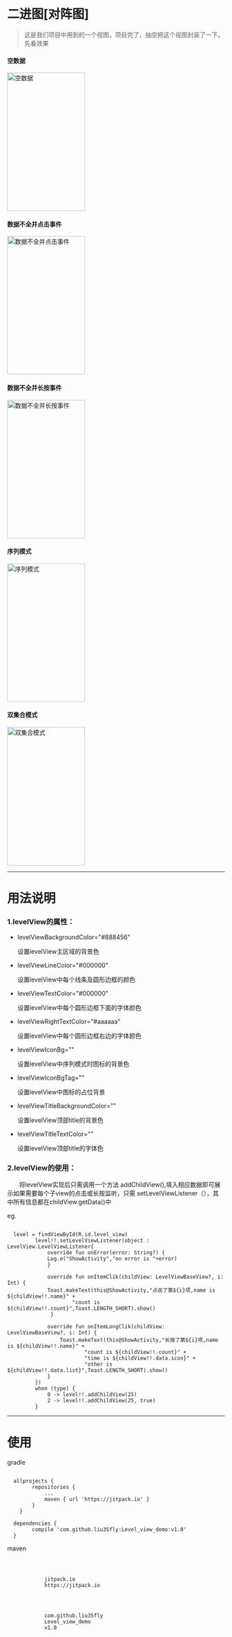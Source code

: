 # 二进图[对阵图]
>这是我们项目中用到的一个视图，项目完了，抽空把这个视图封装了一下。
>先看效果
#### 空数据
 <img src="https://github.com/liu35fly/Level_view_demo/blob/master/screen/device-2017-10-29-165532.png" width = "180" height = "320" alt="空数据" align=center /><p>
#### 数据不全并点击事件
<img src="https://github.com/liu35fly/Level_view_demo/blob/master/screen/device-2017-10-29-165602.png" width = "180" height = "320" alt="数据不全并点击事件" align=center /><p>
#### 数据不全并长按事件
<img src="https://github.com/liu35fly/Level_view_demo/blob/master/screen/device-2017-10-29-165613.png" width = "180" height = "320" alt="数据不全并长按事件" align=center /><p>
#### 序列模式
<img src="https://github.com/liu35fly/Level_view_demo/blob/master/screen/device-2017-10-29-165638.png" width = "180" height = "320" alt="序列模式" align=center /><p>
#### 双集合模式
<img src="https://github.com/liu35fly/Level_view_demo/blob/master/screen/device-2017-10-29-170017.png" width = "180" height = "320" alt="双集合模式" align=center /><p>
***
# 用法说明
### 1.levelView的属性：
 * levelViewBackgroundColor="#888456"<p>
 设置levelView主区域的背景色
 * levelViewLineColor="#000000"<p>
 设置levelView中每个线条及圆形边框的颜色
 * levelViewTextColor="#000000"<p>
 设置levelView中每个圆形边框下面的字体颜色
 * levelViewRightTextColor="#aaaaaa"<p>
  设置levelView中每个圆形边框右边的字体颜色
 * levelViewIconBg=""<p>
 设置levelView中序列模式时图标的背景色
 * levelViewIconBgTag=""<p>
 设置levelView中图标的占位背景
 * levelViewTitleBackgroundColor=""<p>
 设置levelView顶部title的背景色
 * levelViewTitleTextColor=""<p>
 设置levelView顶部title的字体色

### 2.levelView的使用：

  &#160; &#160; &#160; &#160;将levelView实现后只需调用一个方法  addChildView(),填入相应数据即可展示如果需要每个子view的点击或长按监听，只需 setLevelViewListener（），其中所有信息都在childView.getData()中

eg.
<pre><code>
  level = findViewById(R.id.level_view)
         level!!.setLevelViewListener(object : LevelView.LevelViewListener{
             override fun onError(error: String?) {
             Log.e("ShowActivity","on error is "+error)
             }

             override fun onItemClik(childView: LevelViewBaseView?, i: Int) {
             Toast.makeText(this@ShowActivity,"点击了第${i}项,name is ${childView!!.name}" +
                     "count is ${childView!!.count}",Toast.LENGTH_SHORT).show()
              }

             override fun onItemLongClik(childView: LevelViewBaseView?, i: Int) {
                 Toast.makeText(this@ShowActivity,"长按了第${i}项,name is ${childView!!.name}" +
                         "count is ${childView!!.count}" +
                         "time is ${childView!!.data.icon}" +
                         "other is ${childView!!.data.list}",Toast.LENGTH_SHORT).show()
             }
         })
         when (type) {
             0 -> level!!.addChildView(25)
             2 -> level!!.addChildView(25, true)
         }
</code></pre>
********************************************************************************
# 使用
>
gradle
<pre><code>
  allprojects {
		repositories {
			...
			maven { url 'https://jitpack.io' }
		}
	}

  dependencies {
	    compile 'com.github.liu35fly:Level_view_demo:v1.0'
  }
</code></pre>

maven
<pre><code>
 <repositories>
 		<repository>
 		    <id>jitpack.io</id>
 		    <url>https://jitpack.io</url>
 		</repository>
 	</repositories>

 		<dependency>
     	    <groupId>com.github.liu35fly</groupId>
     	    <artifactId>Level_view_demo</artifactId>
     	    <version>v1.0</version>
     	</dependency>
</code></pre>



